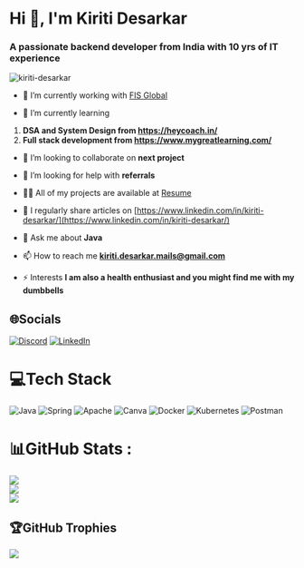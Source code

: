 # Hi 👋, I'm Kiriti Desarkar #
### A passionate backend developer from India with 10 yrs of IT experience ###

<p align="left"> <img src="https://komarev.com/ghpvc/?username=kiriti-desarkar&label=Profile%20views&color=0e75b6&style=flat" alt="kiriti-desarkar" /> </p>

- 🔭 I’m currently working with [FIS Global](https://www.fisglobal.com/)

- 🌱 I’m currently learning 
1. **DSA and System Design from https://heycoach.in/** 
2. **Full stack development from https://www.mygreatlearning.com/**

- 👯 I’m looking to collaborate on **next project**

- 🤝 I’m looking for help with **referrals**

- 👨‍💻 All of my projects are available at [Resume](https://github.com/kiriti-desarkar/kiriti-desarkar/blob/main/kiritiResume.pdf)

- 📝 I regularly share articles on [https://www.linkedin.com/in/kiriti-desarkar/](https://www.linkedin.com/in/kiriti-desarkar/)

- 💬 Ask me about **Java**

- 📫 How to reach me **kiriti.desarkar.mails@gmail.com**

- ⚡ Interests **I am also a health enthusiast and you might find me with my dumbbells**

## 🌐Socials
[![Discord](https://img.shields.io/badge/Discord-%237289DA.svg?logo=discord&logoColor=white)](htttps://discord.gg/kiriti#3912) [![LinkedIn](https://img.shields.io/badge/LinkedIn-%230077B5.svg?logo=linkedin&logoColor=white)](https://linkedin.com/in/kiriti-desarkar) 

# 💻Tech Stack
![Java](https://img.shields.io/badge/java-%23ED8B00.svg?style=for-the-badge&logo=java&logoColor=white) ![Spring](https://img.shields.io/badge/spring-%236DB33F.svg?style=for-the-badge&logo=spring&logoColor=white) ![Apache](https://img.shields.io/badge/apache-%23D42029.svg?style=for-the-badge&logo=apache&logoColor=white) ![Canva](https://img.shields.io/badge/Canva-%2300C4CC.svg?style=for-the-badge&logo=Canva&logoColor=white) ![Docker](https://img.shields.io/badge/docker-%230db7ed.svg?style=for-the-badge&logo=docker&logoColor=white) ![Kubernetes](https://img.shields.io/badge/kubernetes-%23326ce5.svg?style=for-the-badge&logo=kubernetes&logoColor=white) ![Postman](https://img.shields.io/badge/Postman-FF6C37?style=for-the-badge&logo=postman&logoColor=white)
# 📊GitHub Stats :
![](https://github-readme-stats.vercel.app/api?username=kiriti-desarkar&theme=radical&hide_border=false&include_all_commits=false&count_private=false)<br/>
![](https://github-readme-streak-stats.herokuapp.com/?user=kiriti-desarkar&theme=radical&hide_border=false)<br/>
![](https://github-readme-stats.vercel.app/api/top-langs/?username=kiriti-desarkar&theme=radical&hide_border=false&include_all_commits=false&count_private=false&layout=compact)

## 🏆GitHub Trophies
![](https://github-trophies.vercel.app/?username=kiriti-desarkar&theme=dracula&no-frame=false&no-bg=false&margin-w=4)
